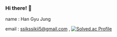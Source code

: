 ### Hi there! 👋

name : Han Gyu Jung

email : ssikssikii5@gmail.com
,
[![Solved.ac Profile](http://mazassumnida.wtf/api/v2/generate_badge?boj=ssikssikii)](https://solved.ac/ssikssikii/)
